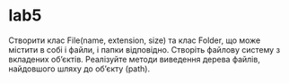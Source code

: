 # lab5

Створити клас File(name, extension, size) та клас Folder, що може містити в собі і файли, і папки відповідно. Створіть файлову систему з вкладених об’єктів. Реалізуйте методи виведення дерева файлів, найдовшого шляху до об’єкту (path).